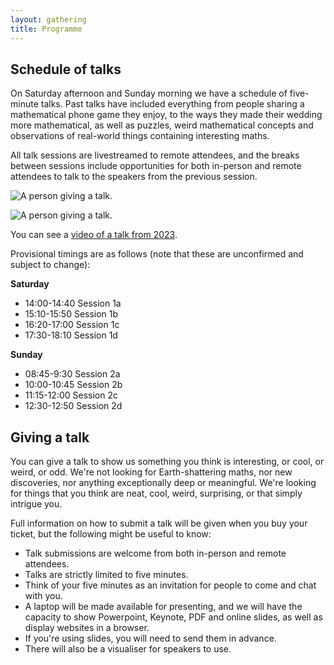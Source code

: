 ```yaml
---
layout: gathering
title: Programme
---
```

## Schedule of talks
On Saturday afternoon and Sunday morning we have a schedule of five-minute talks. Past talks have included everything from people sharing a mathematical phone game they enjoy, to the ways they made their wedding more mathematical, as well as puzzles, weird mathematical concepts and observations of real-world things containing interesting maths.

All talk sessions are livestreamed to remote attendees, and the breaks between sessions include opportunities for both in-person and remote attendees to talk to the speakers from the previous session.

![A person giving a talk.](../../images/Talk1.jpg)

![A person giving a talk.](../../images/Talk2.jpg)

You can see a [video of a talk from 2023](https://youtu.be/MwRbr-MjwII?feature=shared).

Provisional timings are as follows (note that these are unconfirmed and subject to change):

**Saturday**

- 14:00-14:40 Session 1a
- 15:10-15:50 Session 1b
- 16:20-17:00 Session 1c
- 17:30-18:10 Session 1d

**Sunday**

- 08:45-9:30 Session 2a
- 10:00-10:45 Session 2b
- 11:15-12:00 Session 2c
- 12:30-12:50 Session 2d

## Giving a talk
You can give a talk to show us something you think is interesting, or cool, or weird, or odd. We're not looking for Earth-shattering maths, nor new discoveries, nor anything exceptionally deep or meaningful. We're looking for things that you think are neat, cool, weird, surprising, or that simply intrigue you.

Full information on how to submit a talk will be given when you buy your ticket, but the following might be useful to know:

- Talk submissions are welcome from both in-person and remote attendees.
- Talks are strictly limited to five minutes.
- Think of your five minutes as an invitation for people to come and chat with you.
- A laptop will be made available for presenting, and we will have the capacity to show Powerpoint, Keynote, PDF and online slides, as well as display websites in a browser.
- If you're using slides, you will need to send them in advance.
- There will also be a visualiser for speakers to use.


